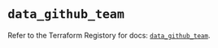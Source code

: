 # `data_github_team`

Refer to the Terraform Registory for docs: [`data_github_team`](https://registry.terraform.io/providers/integrations/github/5.29.0/docs/data-sources/team).

